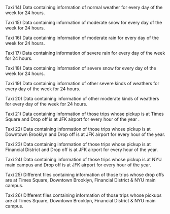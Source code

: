 Taxi 14) Data containing information of normal weather for every day of the week for 24 hours.

Taxi 15) Data containing information of moderate snow for every day of the week for 24 hours.

Taxi 16) Data containing information of moderate rain for every day of the week for 24 hours.

Taxi 17) Data containing information of severe rain for every day of the week for 24 hours.

Taxi 18)  Data containing information of severe snow for every day of the week for 24 hours.

Taxi 19) Data containing information of other severe kinds of weathers for every day of the week for 24 hours.

Taxi 20) Data containing information of other moderate kinds of weathers for every day of the week for 24 hours.

Taxi 21) Data containing information of those trips whose pickup is at Times Square and Drop off is at JFK airport for every hour of the year .

Taxi 22) Data containing information of those trips whose pickup is at Downtown Brooklyn and Drop off is at JFK airport for every hour of the year.

Taxi 23) Data containing information of those trips whose pickup is at Financial District and Drop off is at JFK airport for every hour of the year.

Taxi 24) Data containing information of those trips whose pickup is at NYU main campus and Drop off is at JFK airport for every hour of the year.

Taxi 25) Different files containing information of those trips whose drop offs are at Times Square, Downtown Brooklyn, Financial District & NYU main campus.

Taxi 26) Different files containing information of those trips whose pickups are at Times Square, Downtown Brooklyn, Financial District & NYU main campus.
